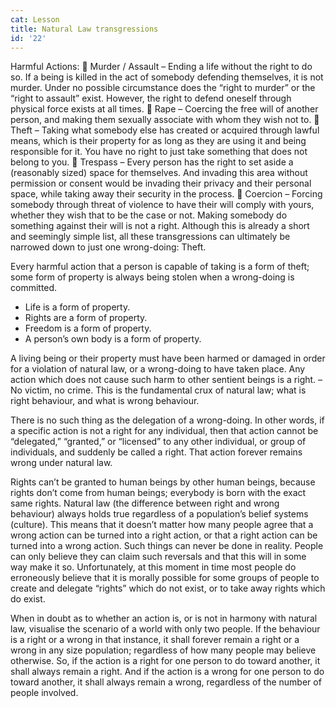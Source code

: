 ```yaml
---
cat: Lesson
title: Natural Law transgressions
id: '22'
---
```


Harmful Actions:
 Murder / Assault – Ending a life without the right to do so. If a being is killed in the
act of somebody defending themselves, it is not murder.
Under no possible circumstance does the “right to murder” or the “right to assault”
exist. However, the right to defend oneself through physical force exists at all times.
 Rape – Coercing the free will of another person, and making them sexually associate
with whom they wish not to.
 Theft – Taking what somebody else has created or acquired through lawful means,
which is their property for as long as they are using it and being responsible for it.
You have no right to just take something that does not belong to you.
 Trespass – Every person has the right to set aside a (reasonably sized) space for
themselves. And invading this area without permission or consent would be invading
their privacy and their personal space, while taking away their security in the process.
 Coercion – Forcing somebody through threat of violence to have their will comply
with yours, whether they wish that to be the case or not. Making somebody do
something against their will is not a right.
Although this is already a short and seemingly simple list, all these transgressions can
ultimately be narrowed down to just one wrong-doing: Theft.

Every harmful action that a person is capable of taking is a form of theft; some form of
property is always being stolen when a wrong-doing is committed.
- Life is a form of property.
- Rights are a form of property.
- Freedom is a form of property.
- A person’s own body is a form of property.

A living being or their property must have been harmed or damaged in order for a violation of
natural law, or a wrong-doing to have taken place. Any action which does not cause such
harm to other sentient beings is a right. – No victim, no crime. This is the fundamental crux of
natural law; what is right behaviour, and what is wrong behaviour.

There is no such thing as the delegation of a wrong-doing. In other words, if a specific action
is not a right for any individual, then that action cannot be “delegated,” “granted,” or
“licensed” to any other individual, or group of individuals, and suddenly be called a right.
That action forever remains wrong under natural law.

Rights can’t be granted to human beings by other human beings, because rights don’t come
from human beings; everybody is born with the exact same rights. Natural law (the difference
between right and wrong behaviour) always holds true regardless of a population’s belief
systems (culture). This means that it doesn’t matter how many people agree that a wrong
action can be turned into a right action, or that a right action can be turned into a wrong
action. Such things can never be done in reality. People can only believe they can claim such
reversals and that this will in some way make it so. Unfortunately, at this moment in time
most people do erroneously believe that it is morally possible for some groups of people to
create and delegate “rights” which do not exist, or to take away rights which do exist.

When in doubt as to whether an action is, or is not in harmony with natural law, visualise the
scenario of a world with only two people. If the behaviour is a right or a wrong in that
instance, it shall forever remain a right or a wrong in any size population; regardless of how
many people may believe otherwise. So, if the action is a right for one person to do toward
another, it shall always remain a right. And if the action is a wrong for one person to do
toward another, it shall always remain a wrong, regardless of the number of people involved.